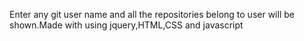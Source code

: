 Enter any git user name and all the repositories belong to user will be shown.Made with using jquery,HTML,CSS and javascript 
